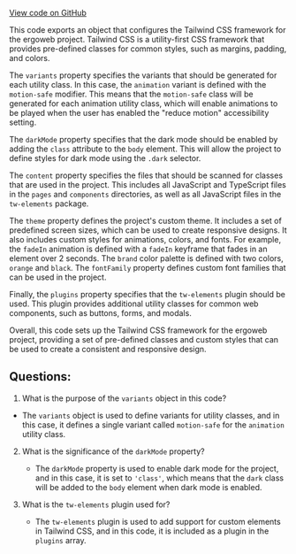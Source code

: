 [View code on GitHub](https://github.com/ergoplatform/ergoweb/tailwind.config.js)

This code exports an object that configures the Tailwind CSS framework for the ergoweb project. Tailwind CSS is a utility-first CSS framework that provides pre-defined classes for common styles, such as margins, padding, and colors. 

The `variants` property specifies the variants that should be generated for each utility class. In this case, the `animation` variant is defined with the `motion-safe` modifier. This means that the `motion-safe` class will be generated for each animation utility class, which will enable animations to be played when the user has enabled the "reduce motion" accessibility setting.

The `darkMode` property specifies that the dark mode should be enabled by adding the `class` attribute to the `body` element. This will allow the project to define styles for dark mode using the `.dark` selector.

The `content` property specifies the files that should be scanned for classes that are used in the project. This includes all JavaScript and TypeScript files in the `pages` and `components` directories, as well as all JavaScript files in the `tw-elements` package.

The `theme` property defines the project's custom theme. It includes a set of predefined screen sizes, which can be used to create responsive designs. It also includes custom styles for animations, colors, and fonts. For example, the `fadeIn` animation is defined with a `fadeIn` keyframe that fades in an element over 2 seconds. The `brand` color palette is defined with two colors, `orange` and `black`. The `fontFamily` property defines custom font families that can be used in the project.

Finally, the `plugins` property specifies that the `tw-elements` plugin should be used. This plugin provides additional utility classes for common web components, such as buttons, forms, and modals.

Overall, this code sets up the Tailwind CSS framework for the ergoweb project, providing a set of pre-defined classes and custom styles that can be used to create a consistent and responsive design.
## Questions: 
 1. What is the purpose of the `variants` object in this code?
   - The `variants` object is used to define variants for utility classes, and in this case, it defines a single variant called `motion-safe` for the `animation` utility class.

2. What is the significance of the `darkMode` property?
   - The `darkMode` property is used to enable dark mode for the project, and in this case, it is set to `'class'`, which means that the `dark` class will be added to the `body` element when dark mode is enabled.

3. What is the `tw-elements` plugin used for?
   - The `tw-elements` plugin is used to add support for custom elements in Tailwind CSS, and in this code, it is included as a plugin in the `plugins` array.